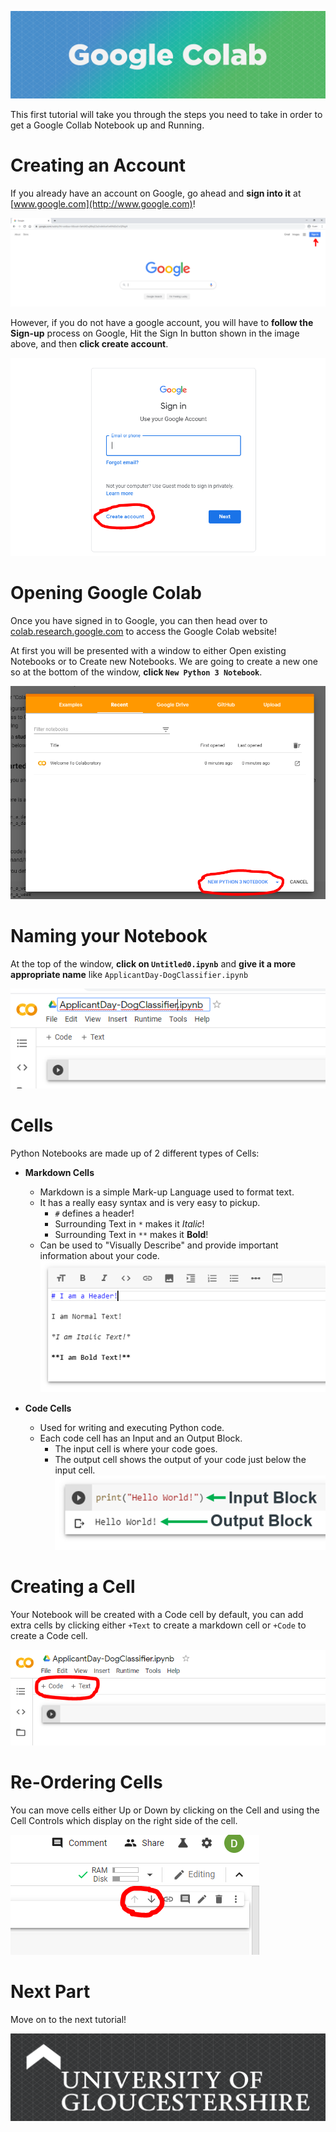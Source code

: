 ![Head](IMG-All/Tutorial-1/head.png)

This first tutorial will take you through the steps you need to take in order to get a Google Collab Notebook up and Running.

# Creating an Account
If you already have an account on Google, go ahead and **sign into it** at [www.google.com](http://www.google.com)!

![1](IMG-All/Tutorial-1/1.PNG)

However, if you do not have a google account, you will have to **follow the Sign-up** process on Google, Hit the Sign In button shown in the image above, and then **click create account**.

![2](IMG-All/Tutorial-1/2.PNG)


# Opening Google Colab
Once you have signed in to Google, you can then head over to [colab.research.google.com](https://colab.research.google.com/) to access the Google Colab website!

At first you will be presented with a window to either Open existing Notebooks or to Create new Notebooks. We are going to create a new one so at the bottom of the window, **click `New Python 3 Notebook`**.

![3](IMG-All/Tutorial-1/3.PNG)

# Naming your Notebook
At the top of the window, **click on `Untitled0.ipynb`** and **give it a more appropriate name** like `ApplicantDay-DogClassifier.ipynb`

![4](IMG-All/Tutorial-1/4.PNG)

# Cells
Python Notebooks are made up of 2 different types of Cells:

- **Markdown Cells**
  - Markdown is a simple Mark-up Language used to format text.
  - It has a really easy syntax and is very easy to pickup.
    - `#` defines a header!
    - Surrounding Text in `*` makes it *Italic*!
    - Surrounding Text in `**` makes it **Bold**!
  - Can be used to "Visually Describe" and provide important information about your code.
![6](IMG-All/Tutorial-1/6.PNG)

- **Code Cells**
  - Used for writing and executing Python code.
  - Each code cell has an Input and an Output Block.
    - The input cell is where your code goes.
    - The output cell shows the output of your code just below the input cell.
![5](IMG-All/Tutorial-1/5.PNG)

# Creating a Cell
Your Notebook will be created with a Code cell by default, you can add extra cells by clicking either `+Text` to create a markdown cell or `+Code` to create a Code cell.

![7](IMG-All/Tutorial-1/7.PNG)

# Re-Ordering Cells
You can move cells either Up or Down by clicking on the Cell and using the Cell Controls which display on the right side of the cell.

![8](IMG-All/Tutorial-1/8.PNG)


# Next Part
Move on to the next tutorial!

![Tasterheader](IMG-All/uoglogo.png)


